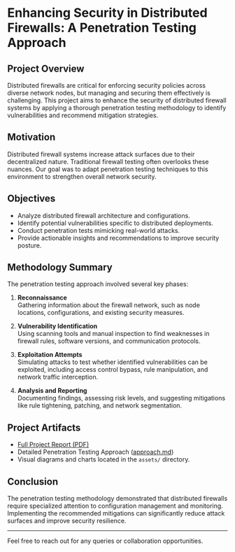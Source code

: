 # Enhancing Security in Distributed Firewalls: A Penetration Testing Approach

## Project Overview
Distributed firewalls are critical for enforcing security policies across diverse network nodes, but managing 
and securing them effectively is challenging. This project aims to enhance the security of distributed firewall 
systems by applying a thorough penetration testing methodology to identify vulnerabilities and recommend 
mitigation strategies.

## Motivation
Distributed firewall systems increase attack surfaces due to their decentralized nature. Traditional firewall 
testing often overlooks these nuances. Our goal was to adapt penetration testing techniques to this environment 
to strengthen overall network security.

## Objectives
- Analyze distributed firewall architecture and configurations.
- Identify potential vulnerabilities specific to distributed deployments.
- Conduct penetration tests mimicking real-world attacks.
- Provide actionable insights and recommendations to improve security posture.

## Methodology Summary
The penetration testing approach involved several key phases:

1. **Reconnaissance**  
   Gathering information about the firewall network, such as node locations, configurations, and existing 
security measures.

2. **Vulnerability Identification**  
   Using scanning tools and manual inspection to find weaknesses in firewall rules, software versions, and 
communication protocols.

3. **Exploitation Attempts**  
   Simulating attacks to test whether identified vulnerabilities can be exploited, including access control 
bypass, rule manipulation, and network traffic interception.

4. **Analysis and Reporting**  
   Documenting findings, assessing risk levels, and suggesting mitigations like rule tightening, patching, and 
network segmentation.

## Project Artifacts
- [Full Project Report (PDF)](./report.pdf)
- Detailed Penetration Testing Approach ([approach.md](./approach.md))
- Visual diagrams and charts located in the `assets/` directory.

## Conclusion
The penetration testing methodology demonstrated that distributed firewalls require specialized attention to 
configuration management and monitoring. Implementing the recommended mitigations can significantly reduce 
attack surfaces and improve security resilience.

---

Feel free to reach out for any queries or collaboration opportunities.


